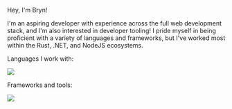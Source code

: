 Hey, I'm Bryn!

I'm an aspiring developer with experience across the full web development stack, and I'm also interested in developer tooling! I pride myself in being proficient with a variety of languages and frameworks, but I've worked most within the Rust, .NET, and NodeJS ecosystems.

Languages I work with:
<p>
  <a href="https://skillicons.dev">
    <img src="https://skillicons.dev/icons?i=c,cpp,cs,go,java,rust,python,js,ts,html,css" />
  </a>
</p>

Frameworks and tools:
<p>
  <a href="https://skillicons.dev">
    <img src="https://skillicons.dev/icons?i=nodejs,react,wordpress,redux,sass,postgres,mongodb,neovim,docker,git,linux" />
  </a>
</p>
